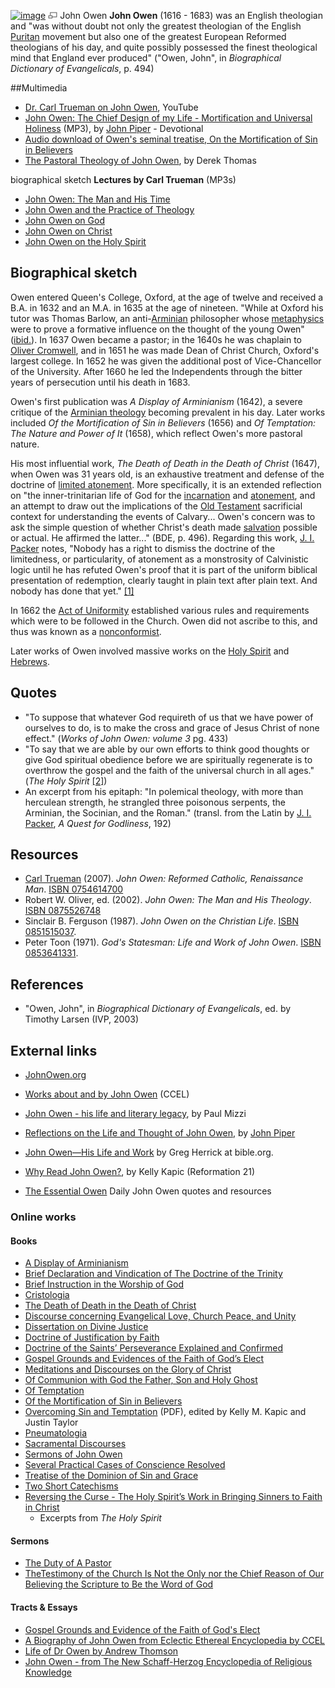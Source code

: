 [![image](images/thumb/2/2d/Owen.jpg/180px-Owen.jpg)](http://www.theopedia.com/File:Owen.jpg)
[![image](data:image/png;base64,iVBORw0KGgoAAAANSUhEUgAAAA8AAAALCAAAAACFLIiAAAAAAnRSTlMA/1uRIrUAAABPSURBVAjXY/j///+5vXDwjAHIr26ZAgXZe8H8a/+hoIcw/9nevdVL9+79DuPvzQYZFPUezu8BMZLXgkExnD8HAu6hqv//n+HZVjD4DuUDAKlChD3fj6aPAAAAAElFTkSuQmCC)](http://www.theopedia.com/File:Owen.jpg "Enlarge")
John Owen
**John Owen** (1616 - 1683) was an English theologian and "was
without doubt not only the greatest theologian of the English
[Puritan](Puritan "Puritan") movement but also one of the greatest
European Reformed theologians of his day, and quite possibly
possessed the finest theological mind that England ever produced"
("Owen, John", in *Biographical Dictionary of Evangelicals*, p.
494)

##Multimedia

-   [Dr. Carl Trueman on John Owen](http://www.youtube.com/watch?v=-PtdY3qDqSs&feature=player_embedded),
    YouTube
-   [John Owen: The Chief Design of my Life - Mortification and Universal Holiness](http://www.archive.org/download/MenOfWhomTheWorldWasNotWorthy/07_owen.mp3)
    (MP3), by [John Piper](John_Piper "John Piper") - Devotional
-   [Audio download of Owen's seminal treatise, On the Mortification of Sin in Believers](http://garrettperks.com/?p=35)
-   [The Pastoral Theology of John Owen](http://spurgeon.wordpress.com/2007/06/29/john-owen-derek-thomas/),
    by Derek Thomas

biographical sketch **Lectures by Carl Trueman** (MP3s)

-   [John Owen: The Man and His Time](http://mp3.sa-media.com/filearea/1080502319/1080502319.mp3)
-   [John Owen and the Practice of Theology](http://mp3.sa-media.com/filearea/1080502650/1080502650.mp3)
-   [John Owen on God](http://mp3.sa-media.com/filearea/1080522227/1080522227.mp3)
-   [John Owen on Christ](http://mp3.sa-media.com/filearea/1080522340/1080522340.mp3)
-   [John Owen on the Holy Spirit](http://mp3.sa-media.com/filearea/109051664/109051664.mp3)

## Biographical sketch

Owen entered Queen's College, Oxford, at the age of twelve and
received a B.A. in 1632 and an M.A. in 1635 at the age of nineteen.
"While at Oxford his tutor was Thomas Barlow, an
anti-[Arminian](Arminianism "Arminianism") philosopher whose
[metaphysics](Metaphysics "Metaphysics") were to prove a formative
influence on the thought of the young Owen"
([ibid.](Ibid. "Ibid.")). In 1637 Owen became a pastor; in the
1640s he was chaplain to
[Oliver Cromwell](http://www.wikipedia.org/wiki/Oliver_Cromwell "wikipedia:Oliver Cromwell"),
and in 1651 he was made Dean of Christ Church, Oxford's largest
college. In 1652 he was given the additional post of
Vice-Chancellor of the University. After 1660 he led the
Independents through the bitter years of persecution until his
death in 1683.

Owen's first publication was *A Display of Arminianism* (1642), a
severe critique of the
[Arminian theology](Arminianism "Arminianism") becoming prevalent
in his day. Later works included
*Of the Mortification of Sin in Believers* (1656) and
*Of Temptation: The Nature and Power of It* (1658), which reflect
Owen's more pastoral nature.

His most influential work,
*The Death of Death in the Death of Christ* (1647), when Owen was
31 years old, is an exhaustive treatment and defense of the
doctrine of
[limited atonement](Definite_atonement "Definite atonement"). More
specifically, it is an extended reflection on "the
inner-trinitarian life of God for the
[incarnation](Incarnation "Incarnation") and
[atonement](Atonement_of_Jesus "Atonement of Jesus"), and an
attempt to draw out the implications of the
[Old Testament](Old_Testament "Old Testament") sacrificial context
for understanding the events of Calvary... Owen's concern was to
ask the simple question of whether Christ's death made
[salvation](Salvation "Salvation") possible or actual. He affirmed
the latter..." (BDE, p. 496). Regarding this work,
[J. I. Packer](J._I._Packer "J. I. Packer") notes, "Nobody has a
right to dismiss the doctrine of the limitedness, or particularity,
of atonement as a monstrosity of Calvinistic logic until he has
refuted Owen's proof that it is part of the uniform biblical
presentation of redemption, clearly taught in plain text after
plain text. And nobody has done that yet."
[[1]](http://www.graciouscall.org/books/owen/death/preface.html)

In 1662 the
[Act of Uniformity](Act_of_Uniformity "Act of Uniformity")
established various rules and requirements which were to be
followed in the Church. Owen did not ascribe to this, and thus was
known as a [nonconformist](Nonconformist "Nonconformist").

Later works of Owen involved massive works on the
[Holy Spirit](Holy_Spirit "Holy Spirit") and
[Hebrews](Hebrews "Hebrews").

## Quotes

-   "To suppose that whatever God requireth of us that we have
    power of ourselves to do, is to make the cross and grace of Jesus
    Christ of none effect." (*Works of John Owen: volume 3* pg. 433)
-   "To say that we are able by our own efforts to think good
    thoughts or give God spiritual obedience before we are spiritually
    regenerate is to overthrow the gospel and the faith of the
    universal church in all ages." (*The Holy Spirit*
    [[2]](http://monergism.com/thethreshold/articles/onsite/owenoverthrow.html))
-   An excerpt from his epitaph: "In polemical theology, with more
    than herculean strength, he strangled three poisonous serpents, the
    Arminian, the Socinian, and the Roman." (transl. from the Latin by
    [J. I. Packer](J._I._Packer "J. I. Packer"),
    *A Quest for Godliness*, 192)

## Resources

-   [Carl Trueman](Carl_Trueman "Carl Trueman") (2007).
    *John Owen: Reformed Catholic, Renaissance Man*.
    [ISBN 0754614700](http://www.theopedia.com/Special:BookSources/0754614700)
-   Robert W. Oliver, ed. (2002).
    *John Owen: The Man and His Theology*.
    [ISBN 0875526748](http://www.theopedia.com/Special:BookSources/0875526748)
-   Sinclair B. Ferguson (1987). *John Owen on the Christian Life*.
    [ISBN 0851515037](http://www.theopedia.com/Special:BookSources/0851515037).
-   Peter Toon (1971).
    *God's Statesman: Life and Work of John Owen*.
    [ISBN 0853641331](http://www.theopedia.com/Special:BookSources/0853641331).

## References

-   "Owen, John", in *Biographical Dictionary of Evangelicals*, ed.
    by Timothy Larsen (IVP, 2003)

## External links

-   [JohnOwen.org](http://JohnOwen.org)
-   [Works about and by John Owen](http://www.ccel.org/o/owen/)
    (CCEL)
-   [John Owen - his life and literary legacy](http://www.tecmalta.org/tft349.htm),
    by Paul Mizzi
-   [Reflections on the Life and Thought of John Owen](http://www.desiringgod.org/library/biographies/94owen.html),
    by [John Piper](John_Piper "John Piper")
-   [John Owen—His Life and Work](http://www.bible.org/page.asp?page_id=864)
    by Greg Herrick at bible.org.
-   [Why Read John Owen?](http://www.reformation21.org/Upcoming_Issues/Why_Read_Owen/281/),
    by Kelly Kapic (Reformation 21)

-   [The Essential Owen](http://theessentialowen.com) Daily John
    Owen quotes and resources

### Online works

#### Books

-   [A Display of Arminianism](http://www.lgmarshall.org/Owen/owen_arminianism00.html)
-   [Brief Declaration and Vindication of The Doctrine of the Trinity](http://www.ccel.org/ccel/owen/trinity.html)
-   [Brief Instruction in the Worship of God](http://www.ccel.org/ccel/owen/worship.html)
-   [Cristologia](http://www.ccel.org/ccel/owen/christologia.html)
-   [The Death of Death in the Death of Christ](http://www.mbrem.com/calvinism/Death_Of_Death/owen.htm)
-   [Discourse concerning Evangelical Love, Church Peace, and Unity](http://www.ccel.org/ccel/owen/churchlove.html)
-   [Dissertation on Divine Justice](http://www.ccel.org/ccel/owen/justice.html)
-   [Doctrine of Justification by Faith](http://www.ccel.org/ccel/owen/just.html)
-   [Doctrine of the Saints’ Perseverance Explained and Confirmed](http://www.ccel.org/ccel/owen/perseverance.html)
-   [Gospel Grounds and Evidences of the Faith of God’s Elect](http://www.ccel.org/ccel/owen/faith.html)
-   [Meditations and Discourses on the Glory of Christ](http://www.ccel.org/ccel/owen/glory.html)
-   [Of Communion with God the Father, Son and Holy Ghost](http://www.ccel.org/ccel/owen/communion.html)
-   [Of Temptation](http://www.ccel.org/ccel/owen/temptation.html)
-   [Of the Mortification of Sin in Believers](http://www.ccel.org/ccel/owen/mort.html)
-   [Overcoming Sin and Temptation](http://www.johnowen.org/media/OvercomingSinAndTemptation.pdf)
    (PDF), edited by Kelly M. Kapic and Justin Taylor
-   [Pneumatologia](http://www.ccel.org/ccel/owen/pneum.html)
-   [Sacramental Discourses](http://www.ccel.org/ccel/owen/discourses.html)
-   [Sermons of John Owen](http://www.ccel.org/ccel/owen/sermons.html)
-   [Several Practical Cases of Conscience Resolved](http://www.ccel.org/ccel/owen/conscience.html)
-   [Treatise of the Dominion of Sin and Grace](http://www.ccel.org/ccel/owen/sin_grace.html)
-   [Two Short Catechisms](http://www.ccel.org/ccel/owen/catechisms.html)
-   [Reversing the Curse - The Holy Spirit’s Work in Bringing Sinners to Faith in Christ](http://monergism.com/thethreshold/articles/onsite/owenoverthrow.html)
    - Excerpts from *The Holy Spirit*

#### Sermons

-   [The Duty of A Pastor](http://www.lebensquellen.de/personen/owen/01ae5193a40eb7116.html)
-   [TheTestimony of the Church Is Not the Only nor the Chief Reason of Our Believing the Scripture to Be the Word of God](http://www.lgmarshall.org/Bible/owen_wordofgod.html)

#### Tracts & Essays

-   [Gospel Grounds and Evidence of the Faith of God's Elect](http://www.geocities.com/Heartland/9170/OWEN1.HTM)
-   [A Biography of John Owen from Eclectic Ethereal Encyclopedia by CCEL](http://www.ccel.org/ccel/ccel/eee/files/owen-eb.html)
-   [Life of Dr Owen by Andrew Thomson](http://www.ccel.org/ccel/thomson/owenlife.html)
-   [John Owen - from The New Schaff-Herzog Encyclopedia of Religious Knowledge](http://www.ccel.org/ccel/schaff/encyc08/Page_292.html)



